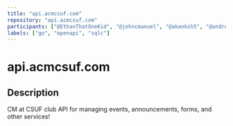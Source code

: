 ```yaml
---
title: "api.acmcsuf.com"
repository: "api.acmcsuf.com"
participants: ["@EthanThatOneKid", "@johncmanuel", "@akanksh5", "@andrewasg11", "@tomasohCHOM"]
labels: ["go", "openapi", "sqlc"]
---
```


# api.acmcsuf.com

## Description

CM at CSUF club API for managing events, announcements, forms, and other
services!
